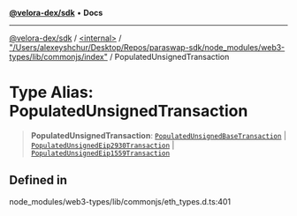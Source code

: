 [**@velora-dex/sdk**](../../../../README.md) • **Docs**

***

[@velora-dex/sdk](../../../../globals.md) / [\<internal\>](../../../README.md) / ["/Users/alexeyshchur/Desktop/Repos/paraswap-sdk/node\_modules/web3-types/lib/commonjs/index"](../README.md) / PopulatedUnsignedTransaction

# Type Alias: PopulatedUnsignedTransaction

> **PopulatedUnsignedTransaction**: [`PopulatedUnsignedBaseTransaction`](../interfaces/PopulatedUnsignedBaseTransaction.md) \| [`PopulatedUnsignedEip2930Transaction`](../interfaces/PopulatedUnsignedEip2930Transaction.md) \| [`PopulatedUnsignedEip1559Transaction`](../interfaces/PopulatedUnsignedEip1559Transaction.md)

## Defined in

node\_modules/web3-types/lib/commonjs/eth\_types.d.ts:401
